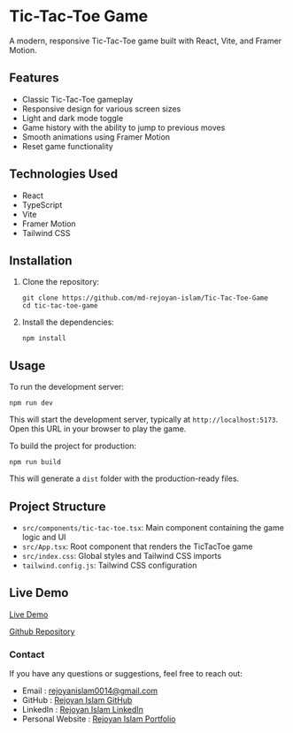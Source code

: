 # Tic-Tac-Toe Game

A modern, responsive Tic-Tac-Toe game built with React, Vite, and Framer Motion.

## Features

- Classic Tic-Tac-Toe gameplay
- Responsive design for various screen sizes
- Light and dark mode toggle
- Game history with the ability to jump to previous moves
- Smooth animations using Framer Motion
- Reset game functionality

## Technologies Used

- React
- TypeScript
- Vite
- Framer Motion
- Tailwind CSS

## Installation

1. Clone the repository:

   ```
   git clone https://github.com/md-rejoyan-islam/Tic-Tac-Toe-Game
   cd tic-tac-toe-game
   ```

2. Install the dependencies:
   ```
   npm install
   ```

## Usage

To run the development server:

```
npm run dev
```

This will start the development server, typically at `http://localhost:5173`. Open this URL in your browser to play the game.

To build the project for production:

```
npm run build
```

This will generate a `dist` folder with the production-ready files.

## Project Structure

- `src/components/tic-tac-toe.tsx`: Main component containing the game logic and UI
- `src/App.tsx`: Root component that renders the TicTacToe game
- `src/index.css`: Global styles and Tailwind CSS imports
- `tailwind.config.js`: Tailwind CSS configuration

## Live Demo

[Live Demo](https://tic-tac-toe-game-typescript.vercel.app)

[Github Repository](https://github.com/md-rejoyan-islam/Tic-Tac-Toe-Game)

### Contact

If you have any questions or suggestions, feel free to reach out:

- Email : rejoyanislam0014@gmail.com
- GitHub : [Rejoyan Islam GitHub](https://github.com/md-rejoyan-islam)
- LinkedIn : [Rejoyan Islam LinkedIn](https://www.linkedin.com/in/md-rejoyan-islam/)
- Personal Website : [Rejoyan Islam Portfolio](https://md-rejoyan-islam.github.io/)

